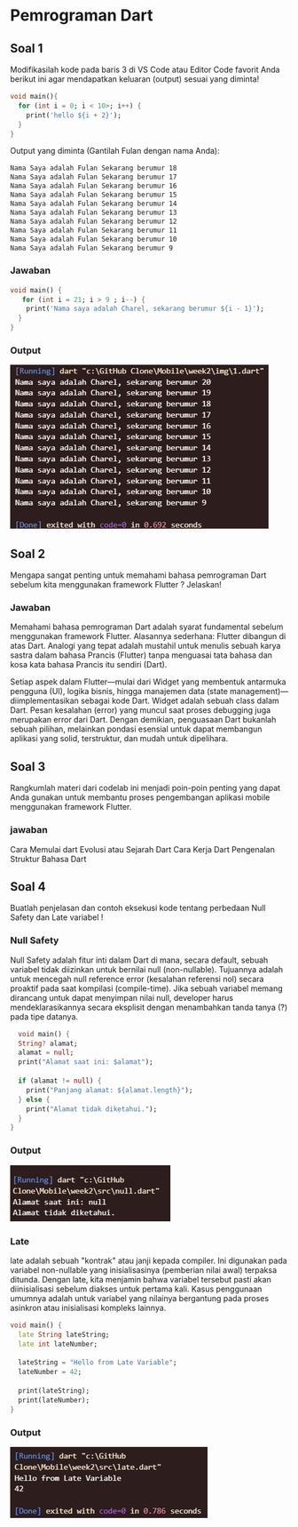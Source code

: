 # Pemrograman Dart
## Soal 1
Modifikasilah kode pada baris 3 di VS Code atau Editor Code favorit Anda berikut ini agar mendapatkan keluaran (output) sesuai yang diminta!
```dart
void main(){
  for (int i = 0; i < 10>; i++) {
    print('hello ${i + 2}');
  }
}
```

Output yang diminta (Gantilah Fulan dengan nama Anda):
```
Nama Saya adalah Fulan Sekarang berumur 18
Nama Saya adalah Fulan Sekarang berumur 17
Nama Saya adalah Fulan Sekarang berumur 16
Nama Saya adalah Fulan Sekarang berumur 15
Nama Saya adalah Fulan Sekarang berumur 14
Nama Saya adalah Fulan Sekarang berumur 13
Nama Saya adalah Fulan Sekarang berumur 12
Nama Saya adalah Fulan Sekarang berumur 11
Nama Saya adalah Fulan Sekarang berumur 10
Nama Saya adalah Fulan Sekarang berumur 9
```
### Jawaban
``` dart
void main() {
   for (int i = 21; i > 9 ; i--) {
    print('Nama saya adalah Charel, sekarang berumur ${i - 1}');
  }
}
```
### Output
![](./img/1.png)

## Soal 2
Mengapa sangat penting untuk memahami bahasa pemrograman Dart sebelum kita menggunakan framework Flutter ? Jelaskan!
### Jawaban
Memahami bahasa pemrograman Dart adalah syarat fundamental sebelum menggunakan framework Flutter. Alasannya sederhana: Flutter dibangun di atas Dart. Analogi yang tepat adalah mustahil untuk menulis sebuah karya sastra dalam bahasa Prancis (Flutter) tanpa menguasai tata bahasa dan kosa kata bahasa Prancis itu sendiri (Dart).

Setiap aspek dalam Flutter—mulai dari Widget yang membentuk antarmuka pengguna (UI), logika bisnis, hingga manajemen data (state management)—diimplementasikan sebagai kode Dart. Widget adalah sebuah class dalam Dart. Pesan kesalahan (error) yang muncul saat proses debugging juga merupakan error dari Dart. Dengan demikian, penguasaan Dart bukanlah sebuah pilihan, melainkan pondasi esensial untuk dapat membangun aplikasi yang solid, terstruktur, dan mudah untuk dipelihara.

## Soal 3
Rangkumlah materi dari codelab ini menjadi poin-poin penting yang dapat Anda gunakan untuk membantu proses pengembangan aplikasi mobile menggunakan framework Flutter.
### jawaban 
Cara Memulai  dart 
Evolusi atau Sejarah Dart
Cara Kerja Dart
Pengenalan Struktur Bahasa Dart

## Soal 4
Buatlah penjelasan dan contoh eksekusi kode tentang perbedaan Null Safety dan Late variabel !
 ### Null Safety 
Null Safety adalah fitur inti dalam Dart di mana, secara default, sebuah variabel tidak diizinkan untuk bernilai null (non-nullable). Tujuannya adalah untuk mencegah null reference error (kesalahan referensi nol) secara proaktif pada saat kompilasi (compile-time). Jika sebuah variabel memang dirancang untuk dapat menyimpan nilai null, developer harus mendeklarasikannya secara eksplisit dengan menambahkan tanda tanya (?) pada tipe datanya.

``` dart
  void main() {
  String? alamat;
  alamat = null;
  print("Alamat saat ini: $alamat");

  if (alamat != null) {
    print("Panjang alamat: ${alamat.length}");
  } else {
    print("Alamat tidak diketahui.");
  }
}
```
### Output
![](./img/2.png)

### Late
late adalah sebuah "kontrak" atau janji kepada compiler. Ini digunakan pada variabel non-nullable yang inisialisasinya (pemberian nilai awal) terpaksa ditunda. Dengan late, kita menjamin bahwa variabel tersebut pasti akan diinisialisasi sebelum diakses untuk pertama kali. Kasus penggunaan umumnya adalah untuk variabel yang nilainya bergantung pada proses asinkron atau inisialisasi kompleks lainnya.

``` dart
void main() {
  late String lateString;
  late int lateNumber;
  
  lateString = "Hello from Late Variable";
  lateNumber = 42;
  
  print(lateString); 
  print(lateNumber); 
}
```
### Output
![](./img/3.png)